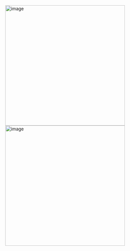 <img width="378" alt="image" src="https://user-images.githubusercontent.com/112800045/205117001-f2d6c33b-75a1-4ac6-90d0-dc3479d45d42.png">

<img width="378" alt="image" src="https://user-images.githubusercontent.com/112800045/205117099-4351105c-1dc5-4dcf-ba98-10c5beb54942.png">

